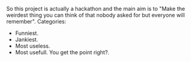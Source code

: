 So this project is actually a hackathon and the main aim is to "Make the weirdest thing you can think of that nobody asked for but everyone will remember".
Categories:
- Funniest.
- Jankiest.
- Most useless.
- Most usefull.
You get the point right?.

